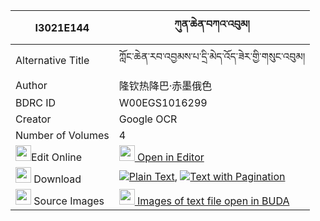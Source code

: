 |I3021E144|ཀུན་ཆེན་བཀའ་འབུམ། 
| --- | --- 
|Alternative Title |ཀློང་ཆེན་རབ་འབྱམས་པ་དྲི་མེད་འོད་ཟེར་གྱི་གསུང་འབུམ།
|Author| 隆钦热降巴·赤墨俄色
|BDRC ID | W00EGS1016299
|Creator | Google OCR
|Number of Volumes| 4
|<img width="25" src="https://img.icons8.com/color/25/000000/edit-property.png">Edit Online| [<img width="25" src="https://avatars.githubusercontent.com/u/45091458?s=200&v=4"> Open in Editor](http://editor.openpecha.org/I3021E144)
|<img width="25" src="https://img.icons8.com/fluent/48/000000/download-2.png"/>  Download | [![](https://img.icons8.com/color/20/000000/txt.png)Plain Text](https://github.com/Openpecha/I3021E144/releases/download/v2/kun_chen_kabum_plain_I3021E144.zip), [![](https://img.icons8.com/color/20/000000/txt.png)Text with Pagination](https://github.com/Openpecha/I3021E144/releases/download/v2/kun_chen_kabum_pages_I3021E144.zip)
|<img width="25" src="https://img.icons8.com/plasticine/100/000000/pictures-folder.png"/>  Source Images | [<img width="25" src="https://library.bdrc.io/icons/BUDA-small.svg"> Images of text file open in BUDA](https://library.bdrc.io/show/bdr:W00EGS1016299)